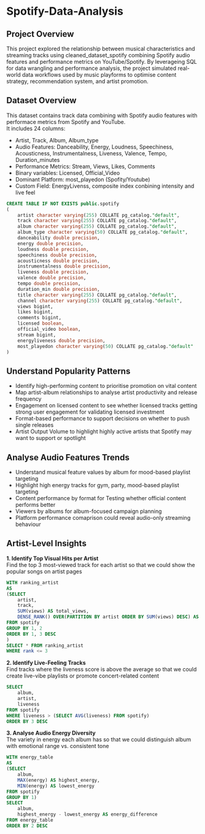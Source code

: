 # Spotify-Data-Analysis
## Project Overview
This project explored the relationship between musical characteristics and streaming tracks using cleaned_dataset_spotify combining Spotify audio features and performance metrics on YouTube/Spotify. By leverageing SQL for data wrangling and performance analysis, the project simulated real-world data workflows used by music playforms to optimise content strategy, recommendation system, and artist promotion.  
## Dataset Overview
This dataset contains track data combining with Spotify audio features with performace metrics from Spotify and YouTube.  
It includes 24 columns:
- Artist, Track, Album, Album_type
- Audio Features: Danceability, Energy, Loudness, Speechiness, Acousticness, Instrumentalness, Liveness, Valence, Tempo, Duration_minutes
- Performance Metrics: Stream, Views, Likes, Comments
- Binary variables: Licensed, Official_Video
- Dominant Platform: most_playedon (Spofity/Youtube)
- Custom Field: EnergyLivenss, composite index conbining intensity and live feel
```sql
CREATE TABLE IF NOT EXISTS public.spotify
(
    artist character varying(255) COLLATE pg_catalog."default",
    track character varying(255) COLLATE pg_catalog."default",
    album character varying(255) COLLATE pg_catalog."default",
    album_type character varying(50) COLLATE pg_catalog."default",
    danceability double precision,
    energy double precision,
    loudness double precision,
    speechiness double precision,
    acousticness double precision,
    instrumentalness double precision,
    liveness double precision,
    valence double precision,
    tempo double precision,
    duration_min double precision,
    title character varying(255) COLLATE pg_catalog."default",
    channel character varying(255) COLLATE pg_catalog."default",
    views bigint,
    likes bigint,
    comments bigint,
    licensed boolean,
    official_video boolean,
    stream bigint,
    energyliveness double precision,
    most_playedon character varying(50) COLLATE pg_catalog."default"
)
```
## Understand Popularity Patterns
- Identify high-performing content to prioritise promotion on vital content
- Map artist-album relationships to analyse artist productivity and release frequency
- Engagement on licensed content to see whether licensed tracks getting strong user engagement for validating licensed investment
- Format-based performance to support decisions on whether to push single releases
- Artist Output Volume to highlight highly active artists that Spotify may want to support or spotlight

## Analyse Audio Features Trends
- Understand musical feature values by album for mood-based playlist targeting  
- Highlight high energy tracks for gym, party, mood-based playlist targeting  
- Content performance by format for Testing whether official content performs better  
- Viewers by albums for album-focused campaign planning  
- Platform performance comaprison could reveal audio-only streaming behaviour  

## Artist-Level Insights
**1. Identify Top Visual Hits per Artist**  
Find the top 3 most-viewed track for each artist so that we could show the popular songs on artist pages
```sql
WITH ranking_artist
AS
(SELECT
	artist,
	track,
	SUM(views) AS total_views,
	DENSE_RANK() OVER(PARTITION BY artist ORDER BY SUM(views) DESC) AS rank
FROM spotify
GROUP BY 1, 2
ORDER BY 1, 3 DESC
)
SELECT * FROM ranking_artist
WHERE rank <= 3
```
**2. Identify Live-Feeling Tracks**  
Find tracks where the liveness score is above the average so that we could create live-vibe playlists or promote concert-related content
```sql
SELECT
	album,
	artist,
	liveness
FROM spotify
WHERE liveness > (SELECT AVG(liveness) FROM spotify)
ORDER BY 3 DESC
```

**3. Analyse Audio Energy Diversity**  
The variety in energy each album has so that we could distinguish album with emotional range vs. consistent tone
```sql
WITH energy_table
AS
(SELECT
	album,
	MAX(energy) AS highest_energy,
	MIN(energy) AS lowest_energy
FROM spotify
GROUP BY 1)
SELECT
	album,
	highest_energy - lowest_energy AS energy_difference
FROM energy_table
ORDER BY 2 DESC
```
